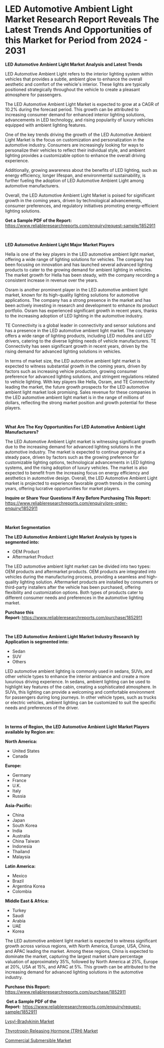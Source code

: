 <p><h1>LED Automotive Ambient Light Market Research Report Reveals The Latest Trends And Opportunities of this Market for Period from 2024 - 2031</h1></p><p><strong>LED Automotive Ambient Light Market Analysis and Latest Trends</strong></p>
<p><p>LED Automotive Ambient Light refers to the interior lighting system within vehicles that provides a subtle, ambient glow to enhance the overall aesthetic and comfort of the vehicle's interior. These lights are typically positioned strategically throughout the vehicle to create a pleasant atmosphere for passengers.</p><p>The LED Automotive Ambient Light Market is expected to grow at a CAGR of 10.2% during the forecast period. This growth can be attributed to increasing consumer demand for enhanced interior lighting solutions, advancements in LED technology, and rising popularity of luxury vehicles equipped with ambient lighting features.</p><p>One of the key trends driving the growth of the LED Automotive Ambient Light Market is the focus on customization and personalization in the automotive industry. Consumers are increasingly looking for ways to personalize their vehicles to reflect their individual style, and ambient lighting provides a customizable option to enhance the overall driving experience.</p><p>Additionally, growing awareness about the benefits of LED lighting, such as energy efficiency, longer lifespan, and environmental sustainability, is further fueling the adoption of LED Automotive Ambient Light among automotive manufacturers.</p><p>Overall, the LED Automotive Ambient Light Market is poised for significant growth in the coming years, driven by technological advancements, consumer preferences, and regulatory initiatives promoting energy-efficient lighting solutions.</p></p>
<p><strong>Get a Sample PDF of the Report:&nbsp;</strong> <a href="https://www.reliableresearchreports.com/enquiry/request-sample/1852911">https://www.reliableresearchreports.com/enquiry/request-sample/1852911</a></p>
<p>&nbsp;</p>
<p><strong>LED Automotive Ambient Light Major Market Players</strong></p>
<p><p>Hella is one of the key players in the LED automotive ambient light market, offering a wide range of lighting solutions for vehicles. The company has been focusing on innovation and has launched several advanced lighting products to cater to the growing demand for ambient lighting in vehicles. The market growth for Hella has been steady, with the company recording a consistent increase in revenue over the years.</p><p>Osram is another prominent player in the LED automotive ambient light market, known for its high-quality lighting solutions for automotive applications. The company has a strong presence in the market and has been actively investing in research and development to enhance its product portfolio. Osram has experienced significant growth in recent years, thanks to the increasing adoption of LED lighting in the automotive industry.</p><p>TE Connectivity is a global leader in connectivity and sensor solutions and has a presence in the LED automotive ambient light market. The company offers a wide range of lighting products, including LED modules and LED drivers, catering to the diverse lighting needs of vehicle manufacturers. TE Connectivity has seen significant growth in recent years, driven by the rising demand for advanced lighting solutions in vehicles.</p><p>In terms of market size, the LED automotive ambient light market is expected to witness substantial growth in the coming years, driven by factors such as increasing vehicle production, growing consumer preference for advanced lighting solutions, and stringent regulations related to vehicle lighting. With key players like Hella, Osram, and TE Connectivity leading the market, the future growth prospects for the LED automotive ambient light market look promising. Sales revenue for these companies in the LED automotive ambient light market is in the range of millions of dollars, reflecting the strong market position and growth potential for these players.</p></p>
<p>&nbsp;</p>
<p><strong>What Are The Key Opportunities For LED Automotive Ambient Light Manufacturers?</strong></p>
<p><p>The LED Automotive Ambient Light market is witnessing significant growth due to the increasing demand for advanced lighting solutions in the automotive industry. The market is expected to continue growing at a steady pace, driven by factors such as the growing preference for customizable lighting options, technological advancements in LED lighting systems, and the rising adoption of luxury vehicles. The market is also expected to benefit from the increasing focus on energy efficiency and aesthetics in automotive design. Overall, the LED Automotive Ambient Light market is projected to experience favorable growth trends in the coming years, offering lucrative opportunities for market players.</p></p>
<p><strong>Inquire or Share Your Questions If Any Before Purchasing This Report:</strong> <a href="https://www.reliableresearchreports.com/enquiry/pre-order-enquiry/1852911">https://www.reliableresearchreports.com/enquiry/pre-order-enquiry/1852911</a></p>
<p>&nbsp;</p>
<p><strong>Market Segmentation</strong></p>
<p><strong>The LED Automotive Ambient Light Market Analysis by types is segmented into:</strong></p>
<p><ul><li>OEM Product</li><li>Aftermarket Product</li></ul></p>
<p><p>The LED automotive ambient light market can be divided into two types: OEM products and aftermarket products. OEM products are integrated into vehicles during the manufacturing process, providing a seamless and high-quality lighting solution. Aftermarket products are installed by consumers or third-party installers after the vehicle has been purchased, offering flexibility and customization options. Both types of products cater to different consumer needs and preferences in the automotive lighting market.</p></p>
<p><strong>Purchase this Report:&nbsp;</strong><a href="https://www.reliableresearchreports.com/purchase/1852911">https://www.reliableresearchreports.com/purchase/1852911</a></p>
<p>&nbsp;</p>
<p><strong>The LED Automotive Ambient Light Market Industry Research by Application is segmented into:</strong></p>
<p><ul><li>Sedan</li><li>SUV</li><li>Others</li></ul></p>
<p><p>LED automotive ambient lighting is commonly used in sedans, SUVs, and other vehicle types to enhance the interior ambiance and create a more luxurious driving experience. In sedans, ambient lighting can be used to highlight key features of the cabin, creating a sophisticated atmosphere. In SUVs, this lighting can provide a welcoming and comfortable environment for passengers during long journeys. In other vehicle types, such as trucks or electric vehicles, ambient lighting can be customized to suit the specific needs and preferences of the driver.</p></p>
<p>&nbsp;</p>
<p><strong>In terms of Region, the LED Automotive Ambient Light Market Players available by Region are:</strong></p>
<p>
    <p> <strong> North America: </strong>
        <ul>
            <li>United States</li>
            <li>Canada</li>
        </ul>
        </p> 
    <p> <strong> Europe: </strong>
        <ul>
            <li>Germany</li>
            <li>France</li>
            <li>U.K.</li>
            <li>Italy</li>
            <li>Russia</li>
        </ul>
        </p> 
    <p> <strong> Asia-Pacific: </strong>
        <ul>
            <li>China</li>
            <li>Japan</li>
            <li>South Korea</li>
            <li>India</li>
            <li>Australia</li>
            <li>China Taiwan</li>
            <li>Indonesia</li>
            <li>Thailand</li>
            <li>Malaysia</li>
        </ul>
        </p> 
    <p> <strong> Latin America: </strong>
        <ul>
            <li>Mexico</li>
            <li>Brazil</li>
            <li>Argentina Korea</li>
            <li>Colombia</li>
        </ul>
        </p> 
    <p> <strong> Middle East & Africa: </strong>
        <ul>
            <li>Turkey</li>
            <li>Saudi</li>
            <li>Arabia</li>
            <li>UAE</li>
            <li>Korea</li>
        </ul>
    </p>
    </p>
<p><p>The LED automotive ambient light market is expected to witness significant growth across various regions, with North America, Europe, USA, China, and APAC leading the market. Among these regions, China is expected to dominate the market, capturing the largest market share percentage valuation of approximately 35%, followed by North America at 25%, Europe at 20%, USA at 15%, and APAC at 5%. This growth can be attributed to the increasing demand for advanced lighting solutions in the automotive industry.</p></p>
<p><strong>Purchase this Report: </strong><a href="https://www.reliableresearchreports.com/purchase/1852911">https://www.reliableresearchreports.com/purchase/1852911</a></p>
<p>&nbsp;<strong>Get a Sample PDF of the Report:&nbsp;&nbsp;</strong><a href="https://www.reliableresearchreports.com/enquiry/request-sample/1852911">https://www.reliableresearchreports.com/enquiry/request-sample/1852911</a></p>
<p><strong></strong></p>
<p><p><a href="https://view.publitas.com/reportprime-1/lysyl-bradykinin-market-research-report-reveals-the-latest-trends-and-opportunities-of-this-market-for-period-from-2023-2030/">Lysyl-Bradykinin Market</a></p><p><a href="https://view.publitas.com/reportprime-1/thyrotropin-releasing-hormone-trh-market-research-report-provides-thorough-industry-overview-which-offers-an-in-depth-analysis-of-product-trends-and-new-market-divisions/">Thyrotropin Releasing Hormone (TRH) Market</a></p><p><a href="https://view.publitas.com/reportprime-1/global-commercial-submersible-market-size-and-market-trends-insights-and-projections-from-2023-to-2030/">Commercial Submersible Market</a></p></p>